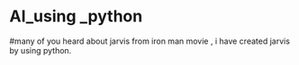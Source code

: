 # AI_using _python
 #many of you heard about jarvis from iron man movie , i have created jarvis by using python.

